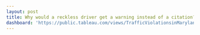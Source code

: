 ```yaml
---
layout: post
title: Why would a reckless driver get a warning instead of a citation?
dashboard: 'https://public.tableau.com/views/TrafficViolationsinMaryland/Question?/Splash'
---
```

